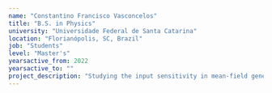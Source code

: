 ```yaml
---
name: "Constantino Francisco Vasconcelos"
title: "B.S. in Physics"
university: "Universidade Federal de Santa Catarina"
location: "Florianópolis, SC, Brazil"
job: "Students"
level: "Master's"
yearsactive_from: 2022
yearsactive_to: ""
project_description: "Studying the input sensitivity in mean-field generalized Ising with Glauber dynamics."
---
```

